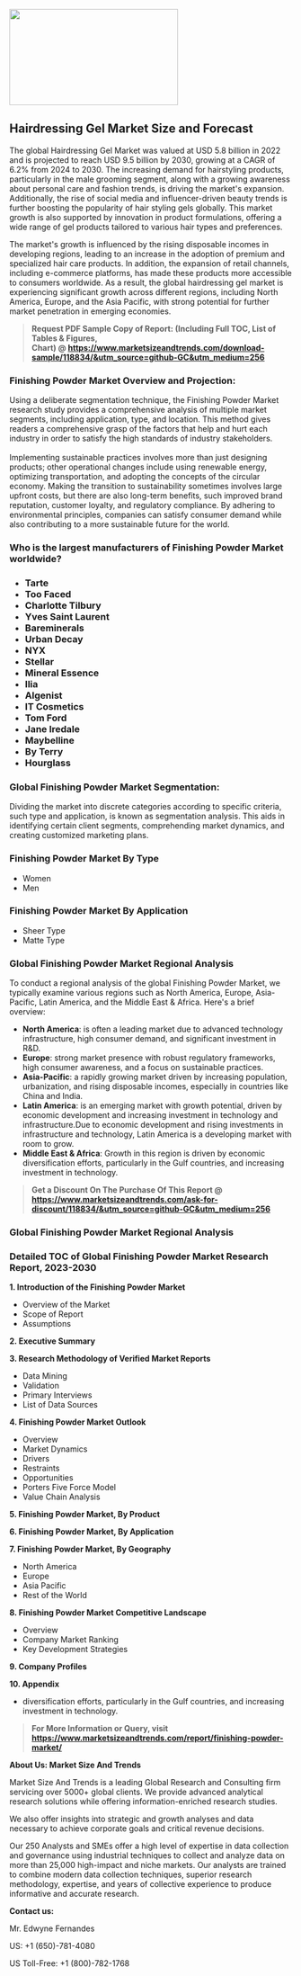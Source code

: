 <p><img class="alignnone size-medium wp-image-20088" src="https://ffe5etoiles.com/wp-content/uploads/2024/12/MST1-300x171.png" alt="" width="300" height="171" /></p><h2>Hairdressing Gel Market Size and Forecast</h2><p>The global Hairdressing Gel Market was valued at USD 5.8 billion in 2022 and is projected to reach USD 9.5 billion by 2030, growing at a CAGR of 6.2% from 2024 to 2030. The increasing demand for hairstyling products, particularly in the male grooming segment, along with a growing awareness about personal care and fashion trends, is driving the market's expansion. Additionally, the rise of social media and influencer-driven beauty trends is further boosting the popularity of hair styling gels globally. This market growth is also supported by innovation in product formulations, offering a wide range of gel products tailored to various hair types and preferences.</p><p>The market's growth is influenced by the rising disposable incomes in developing regions, leading to an increase in the adoption of premium and specialized hair care products. In addition, the expansion of retail channels, including e-commerce platforms, has made these products more accessible to consumers worldwide. As a result, the global hairdressing gel market is experiencing significant growth across different regions, including North America, Europe, and the Asia Pacific, with strong potential for further market penetration in emerging economies.</p></p><blockquote id="" class=""><strong>Request PDF Sample Copy of Report: (Including Full TOC, List of Tables &amp; Figures, Chart)&nbsp;@&nbsp;<strong><a href="https://www.marketsizeandtrends.com/download-sample/118834/&utm_source=github-GC&utm_medium=256" target="_blank">https://www.marketsizeandtrends.com/download-sample/118834/&utm_source=github-GC&utm_medium=256</a></strong></strong></blockquote><h3 id="" class="">Finishing Powder Market&nbsp;Overview and Projection:</h3><p id="" class="">Using a deliberate segmentation technique, the Finishing Powder Market research study provides a comprehensive analysis of multiple market segments, including application, type, and location. This method gives readers a comprehensive grasp of the factors that help and hurt each industry in order to satisfy the high standards of industry stakeholders. <br /> <br />Implementing sustainable practices involves more than just designing products; other operational changes include using renewable energy, optimizing transportation, and adopting the concepts of the circular economy. Making the transition to sustainability sometimes involves large upfront costs, but there are also long-term benefits, such improved brand reputation, customer loyalty, and regulatory compliance. By adhering to environmental principles, companies can satisfy consumer demand while also contributing to a more sustainable future for the world.</p><h3 id="" class="">Who is the largest manufacturers of&nbsp;Finishing Powder Market worldwide?</h3><h3 class=""><p><ul><li>Tarte </li><li> Too Faced </li><li> Charlotte Tilbury </li><li> Yves Saint Laurent </li><li> Bareminerals </li><li> Urban Decay </li><li> NYX </li><li> Stellar </li><li> Mineral Essence </li><li> Ilia </li><li> Algenist </li><li> IT Cosmetics </li><li> Tom Ford </li><li> Jane Iredale </li><li> Maybelline </li><li> By Terry </li><li> Hourglass</li></ul></p></h3><h3 id="" class="">Global&nbsp;Finishing Powder Market Segmentation:</h3><p id="" class="">Dividing the market into discrete categories according to specific criteria, such type and application, is known as segmentation analysis. This aids in identifying certain client segments, comprehending market dynamics, and creating customized marketing plans.</p><h3 id="" class="">Finishing Powder Market&nbsp;By Type</h3><p><p><ul><li>Women</li><li> Men</p></li></ul></p></p><h3 id="" class="">Finishing Powder Market&nbsp;By Application</h3><p class=""><p><ul><li>Sheer Type</li><li> Matte Type</li></ul></p></p><h3 id="" class="">Global Finishing Powder Market Regional Analysis</h3><p id="" class="">To conduct a regional analysis of the global Finishing Powder Market, we typically examine various regions such as North America, Europe, Asia-Pacific, Latin America, and the Middle East &amp; Africa. Here's a brief overview:</p><ul><li><strong>North America</strong>: is often a leading market due to advanced technology infrastructure, high consumer demand, and significant investment in R&amp;D.</li><li><strong>Europe</strong>: strong market presence with robust regulatory frameworks, high consumer awareness, and a focus on sustainable practices.</li><li><strong>Asia-Pacific</strong>: a rapidly growing market driven by increasing population, urbanization, and rising disposable incomes, especially in countries like China and India.</li><li><strong>Latin America</strong>: is an emerging market with growth potential, driven by economic development and increasing investment in technology and infrastructure.Due to economic development and rising investments in infrastructure and technology, Latin America is a developing market with room to grow.</li><li><strong>Middle East &amp; Africa</strong>: Growth in this region is driven by economic diversification efforts, particularly in the Gulf countries, and increasing investment in technology.</li></ul><blockquote id="" class=""><strong>Get a Discount On The Purchase Of This Report @ <strong><a href="https://www.marketsizeandtrends.com/ask-for-discount/118834/&utm_source=github-GC&utm_medium=256" target="_blank">https://www.marketsizeandtrends.com/ask-for-discount/118834/&utm_source=github-GC&utm_medium=256</a></strong></strong></blockquote><h3 id="" class="">Global Finishing Powder Market Regional Analysis</h3><h3 id="" class="">Detailed TOC of Global Finishing Powder Market Research Report, 2023-2030</h3><p id="" class=""><strong>1. Introduction of the Finishing Powder Market</strong></p><ul><li>Overview of the Market</li><li>Scope of Report</li><li>Assumptions</li></ul><p id="" class=""><strong>2. Executive Summary</strong></p><p id="" class=""><strong>3. Research Methodology of Verified Market Reports</strong></p><ul><li>Data Mining</li><li>Validation</li><li>Primary Interviews</li><li>List of Data Sources</li></ul><p id="" class=""><strong>4. Finishing Powder Market Outlook</strong></p><ul><li>Overview</li><li>Market Dynamics</li><li>Drivers</li><li>Restraints</li><li>Opportunities</li><li>Porters Five Force Model</li><li>Value Chain Analysis</li></ul><p id="" class=""><strong>5. Finishing Powder Market, By Product</strong></p><p id="" class=""><strong>6. Finishing Powder Market, By Application</strong></p><p id="" class=""><strong>7. Finishing Powder Market, By Geography</strong></p><ul><li>North America</li><li>Europe</li><li>Asia Pacific</li><li>Rest of the World</li></ul><p id="" class=""><strong>8. Finishing Powder Market Competitive Landscape</strong></p><ul><li>Overview</li><li>Company Market Ranking</li><li>Key Development Strategies</li></ul><p id="" class=""><strong>9. Company Profiles</strong></p><p id="" class=""><strong>10. Appendix</strong></p><ul><li>diversification efforts, particularly in the Gulf countries, and increasing investment in technology.</li></ul><blockquote id="" class=""><strong>For More Information or Query, visit <strong><strong><a href="https://www.marketsizeandtrends.com/report/finishing-powder-market/" target="_blank">https://www.marketsizeandtrends.com/report/finishing-powder-market/</a></strong></strong></strong></blockquote><p id="" class=""><strong>About Us: Market Size And Trends</strong></p><p id="" class="">Market Size And Trends is a leading Global Research and Consulting firm servicing over 5000+ global clients. We provide advanced analytical research solutions while offering information-enriched research studies.</p><p id="" class="">We also offer insights into strategic and growth analyses and data necessary to achieve corporate goals and critical revenue decisions.</p><p id="" class="">Our 250 Analysts and SMEs offer a high level of expertise in data collection and governance using industrial techniques to collect and analyze data on more than 25,000 high-impact and niche markets. Our analysts are trained to combine modern data collection techniques, superior research methodology, expertise, and years of collective experience to produce informative and accurate research.</p><p id="" class=""><strong>Contact us:</strong></p><p id="" class="">Mr. Edwyne Fernandes</p><p id="" class="">US: +1 (650)-781-4080</p><p id="" class="">US Toll-Free: +1 (800)-782-1768</p>
